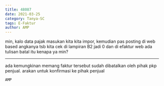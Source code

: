 ```yaml
---
title: 48087
date: 2021-03-25
category: Tanya-SC
tags: E-Faktur
author: AMP
---
```


min, kalo data pajak masukan kita kita impor, kemudian pas posting di web based angkanya tsb kita cek di lampiran B2 jadi 0 dan di efaktur web ada tulisan batal itu kenapa ya min?

---

ada kemungkinan memang faktur tersebut sudah dibatalkan oleh pihak pkp penjual. arakan untuk konfirmasi ke pihak penjual

`AMP`
